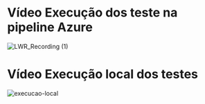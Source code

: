 # Vídeo Execução dos teste na pipeline Azure

![LWR_Recording (1)](https://user-images.githubusercontent.com/52136006/114472078-01bf2280-9bc8-11eb-9c78-5d09e2beed91.gif)

# Vídeo Execução local dos testes

![execucao-local](https://user-images.githubusercontent.com/52136006/114475677-12bf6200-9bcf-11eb-8350-463d2c0b3f9b.gif)






